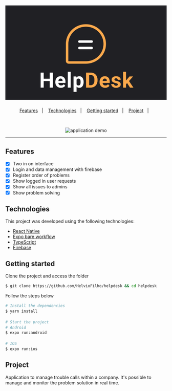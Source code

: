 <h1 align="center">
  <img alt="HelpDesk" title="HelpDesk" src=".github/logo.svg" />
</h1>

<p align="center">
  <a href="#features">Features</a>&nbsp;&nbsp;&nbsp;|&nbsp;&nbsp;&nbsp;
  <a href="#technologies">Technologies</a>&nbsp;&nbsp;&nbsp;|&nbsp;&nbsp;&nbsp;
  <a href="#getting-started">Getting started</a>&nbsp;&nbsp;&nbsp;|&nbsp;&nbsp;&nbsp;
  <a href="#project">Project</a>&nbsp;&nbsp;&nbsp;|&nbsp;&nbsp;&nbsp;
</p>

<br>

<p align="center">
  <img height="500" alt="application demo" src=".github/demo.gif">
</p>

---

## Features

- [x] Two in on interface
- [x] Login and data management with firebase
- [x] Register order of problems
- [x] Show logged in user requests
- [x] Show all issues to admins
- [x] Show problem solving

## Technologies

This project was developed using the following technologies:

- [React Native](https://reactnative.dev/)
- [Expo bare workflow](https://expo.io/)
- [TypeScript](https://www.typescriptlang.org/)
- [Firebase](https://firebase.google.com)

## Getting started

Clone the project and access the folder

```bash
$ git clone https://github.com/HelvioFilho/helpdesk && cd helpdesk
```

Follow the steps below
```bash
# Install the dependencies
$ yarn install

# Start the project
# Android
$ expo run:android 

# IOS
$ expo run:ios
```

## Project

Application to manage trouble calls within a company. It's possible to manage and monitor the problem solution in real time.
